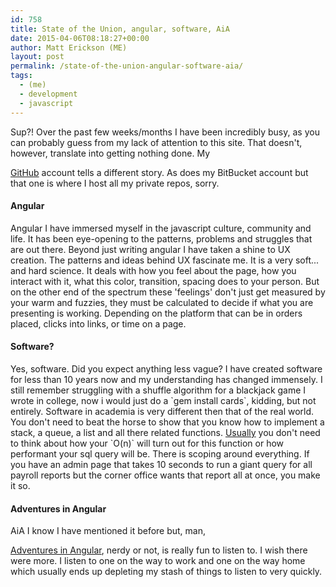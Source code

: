 ```yaml
---
id: 758
title: State of the Union, angular, software, AiA
date: 2015-04-06T08:18:27+00:00
author: Matt Erickson (ME)
layout: post
permalink: /state-of-the-union-angular-software-aia/
tags:
  - (me)
  - development
  - javascript
---
```

Sup?! Over the past few weeks/months I have been incredibly busy, as you can probably guess from my lack of attention to this site. That doesn't, however, translate into getting nothing done. My 

<a title="GitHub" href="https://github.com/Mutmatt/" target="_blank">GitHub</a> account tells a different story. As does my BitBucket account but that one is where I host all my private repos, sorry. 

#### Angular
Angular I have immersed myself in the javascript culture, community and life. It has been eye-opening to the patterns, problems and struggles that are out there. Beyond just writing angular I have taken a shine to UX creation. The patterns and ideas behind UX fascinate me. It is a very soft... and hard science. It deals with how you feel about the page, how you interact with it, what this color, transition, spacing does to your person. But on the other end of the spectrum these 'feelings' don't just get measured by your warm and fuzzies, they must be calculated to decide if what you are presenting is working. Depending on the platform that can be in orders placed, clicks into links, or time on a page. 

#### Software? 
Yes, software. Did you expect anything less vague? I have created software for less than 10 years now and my understanding has changed immensely. I still remember struggling with a shuffle algorithm for a blackjack game I wrote in college, now i would just do a \`gem install cards\`, kidding, but not entirely. Software in academia is very different then that of the real world. You don't need to beat the horse to show that you know how to implement a stack, a queue, a list and all there related functions. <u>Usually</u> you don't need to think about how your \`O(n)\` will turn out for this function or how performant your sql query will be. There is scoping around everything. If you have an admin page that takes 10 seconds to run a giant query for all payroll reports but the corner office wants that report all at once, you make it so. 

#### Adventures in Angular
AiA I know I have mentioned it before but, man, 

<a href="http://devchat.tv/adventures-in-angular" title="Adventures in Angular" target="_blank">Adventures in Angular</a>, nerdy or not, is really fun to listen to. I wish there were more. I listen to one on the way to work and one on the way home which usually ends up depleting my stash of things to listen to very quickly.